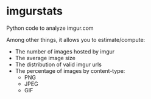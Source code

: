 imgurstats
==========

Python code to analyze imgur.com

Among other things, it allows you to estimate/compute:

* The number of images hosted by imgur
* The average image size
* The distribution of valid imgur urls
* The percentage of images by content-type:
   * PNG
   * JPEG
   * GIF




 
